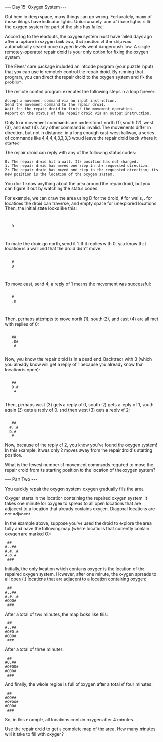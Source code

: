 --- Day 15: Oxygen System ---

Out here in deep space, many things can go wrong. Fortunately, many of those things have indicator lights. Unfortunately, one of those lights is lit: the oxygen system for part of the ship has failed!

According to the readouts, the oxygen system must have failed days ago after a rupture in oxygen tank two; that section of the ship was automatically sealed once oxygen levels went dangerously low. A single remotely-operated repair droid is your only option for fixing the oxygen system.

The Elves' care package included an Intcode program (your puzzle input) that you can use to remotely control the repair droid. By running that program, you can direct the repair droid to the oxygen system and fix the problem.

The remote control program executes the following steps in a loop forever:

    Accept a movement command via an input instruction.
    Send the movement command to the repair droid.
    Wait for the repair droid to finish the movement operation.
    Report on the status of the repair droid via an output instruction.

Only four movement commands are understood: north (1), south (2), west (3), and east (4). Any other command is invalid. The movements differ in direction, but not in distance: in a long enough east-west hallway, a series of commands like 4,4,4,4,3,3,3,3 would leave the repair droid back where it started.

The repair droid can reply with any of the following status codes:

    0: The repair droid hit a wall. Its position has not changed.
    1: The repair droid has moved one step in the requested direction.
    2: The repair droid has moved one step in the requested direction; its new position is the location of the oxygen system.

You don't know anything about the area around the repair droid, but you can figure it out by watching the status codes.

For example, we can draw the area using D for the droid, # for walls, . for locations the droid can traverse, and empty space for unexplored locations. Then, the initial state looks like this:
~~~
      
      
   D  
      
      
~~~
To make the droid go north, send it 1. If it replies with 0, you know that location is a wall and that the droid didn't move:
~~~
      
   #  
   D  
      
      
~~~
To move east, send 4; a reply of 1 means the movement was successful:
~~~
      
   #  
   .D 
      
      
~~~
Then, perhaps attempts to move north (1), south (2), and east (4) are all met with replies of 0:
~~~
      
   ## 
   .D#
    # 
      
~~~
Now, you know the repair droid is in a dead end. Backtrack with 3 (which you already know will get a reply of 1 because you already know that location is open):
~~~
      
   ## 
   D.#
    # 
      
~~~
Then, perhaps west (3) gets a reply of 0, south (2) gets a reply of 1, south again (2) gets a reply of 0, and then west (3) gets a reply of 2:
~~~
      
   ## 
  #..#
  D.# 
   #  
~~~
Now, because of the reply of 2, you know you've found the oxygen system! In this example, it was only 2 moves away from the repair droid's starting position.

What is the fewest number of movement commands required to move the repair droid from its starting position to the location of the oxygen system?

--- Part Two ---

You quickly repair the oxygen system; oxygen gradually fills the area.

Oxygen starts in the location containing the repaired oxygen system. It takes one minute for oxygen to spread to all open locations that are adjacent to a location that already contains oxygen. Diagonal locations are not adjacent.

In the example above, suppose you've used the droid to explore the area fully and have the following map (where locations that currently contain oxygen are marked O):
~~~
 ##   
#..## 
#.#..#
#.O.# 
 ###  
~~~
Initially, the only location which contains oxygen is the location of the repaired oxygen system. However, after one minute, the oxygen spreads to all open (.) locations that are adjacent to a location containing oxygen:
~~~
 ##   
#..## 
#.#..#
#OOO# 
 ###  
~~~
After a total of two minutes, the map looks like this:
~~~
 ##   
#..## 
#O#O.#
#OOO# 
 ###  
~~~
After a total of three minutes:
~~~
 ##   
#O.## 
#O#OO#
#OOO# 
 ###  
~~~
And finally, the whole region is full of oxygen after a total of four minutes:
~~~
 ##   
#OO## 
#O#OO#
#OOO# 
 ###  
~~~
So, in this example, all locations contain oxygen after 4 minutes.

Use the repair droid to get a complete map of the area. How many minutes will it take to fill with oxygen?

